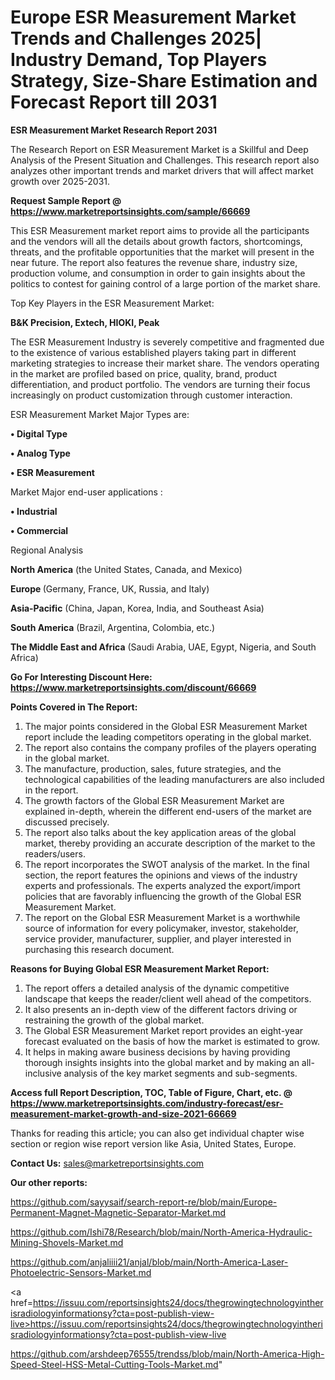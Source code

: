 # Europe ESR Measurement Market Trends and Challenges 2025| Industry Demand, Top Players Strategy, Size-Share Estimation and Forecast Report till 2031

<strong>ESR Measurement Market Research Report 2031</strong>

The Research Report on ESR Measurement Market is a Skillful and Deep Analysis of the Present Situation and Challenges. This research report also analyzes other important trends and market drivers that will affect market growth over 2025-2031.

<strong>Request Sample Report @ <a href=https://www.marketreportsinsights.com/sample/66669>https://www.marketreportsinsights.com/sample/66669</a></strong>

This ESR Measurement market report aims to provide all the participants and the vendors will all the details about growth factors, shortcomings, threats, and the profitable opportunities that the market will present in the near future. The report also features the revenue share, industry size, production volume, and consumption in order to gain insights about the politics to contest for gaining control of a large portion of the market share.

Top Key Players in the ESR Measurement Market:

<strong>B&K Precision, Extech, HIOKI, Peak</strong>

The ESR Measurement Industry is severely competitive and fragmented due to the existence of various established players taking part in different marketing strategies to increase their market share. The vendors operating in the market are profiled based on price, quality, brand, product differentiation, and product portfolio. The vendors are turning their focus increasingly on product customization through customer interaction.

ESR Measurement Market Major Types are:

<strong>• Digital Type

• Analog Type

• ESR Measurement</strong>

Market Major end-user applications :

<strong>• Industrial

• Commercial</strong>

Regional Analysis

</u><strong><b>North America</b></strong> (the United States, Canada, and Mexico)

<strong><b>Europe </b></strong>(Germany, France, UK, Russia, and Italy)

<strong><b>Asia-Pacific</b></strong> (China, Japan, Korea, India, and Southeast Asia)

<strong><b>South America</b></strong> (Brazil, Argentina, Colombia, etc.)

<strong><b>The Middle East and Africa</b></strong> (Saudi Arabia, UAE, Egypt, Nigeria, and South Africa)

<strong>Go For Interesting Discount Here: <a href=https://www.marketreportsinsights.com/discount/66669>https://www.marketreportsinsights.com/discount/66669</a></strong>

<strong>Points Covered in The Report:</strong>
<ol>
  <li>The major points considered in the Global ESR Measurement Market report include the leading competitors operating in the global market.</li>
  <li>The report also contains the company profiles of the players operating in the global market.</li>
  <li>The manufacture, production, sales, future strategies, and the technological capabilities of the leading manufacturers are also included in the report.</li>
  <li>The growth factors of the Global ESR Measurement Market are explained in-depth, wherein the different end-users of the market are discussed precisely.</li>
  <li>The report also talks about the key application areas of the global market, thereby providing an accurate description of the market to the readers/users.</li>
  <li>The report incorporates the SWOT analysis of the market. In the final section, the report features the opinions and views of the industry experts and professionals. The experts analyzed the export/import policies that are favorably influencing the growth of the Global ESR Measurement Market.</li>
  <li>The report on the Global ESR Measurement Market is a worthwhile source of information for every policymaker, investor, stakeholder, service provider, manufacturer, supplier, and player interested in purchasing this research document.</li>
</ol>
<strong>Reasons for Buying Global ESR Measurement Market Report:</strong>

<ol>
  <li>The report offers a detailed analysis of the dynamic competitive landscape that keeps the reader/client well ahead of the competitors.</li>
  <li>It also presents an in-depth view of the different factors driving or restraining the growth of the global market.</li>
  <li>The Global ESR Measurement Market report provides an eight-year forecast evaluated on the basis of how the market is estimated to grow.</li>
  <li>It helps in making aware business decisions by having providing thorough insights insights into the global market and by making an all-inclusive analysis of the key market segments and sub-segments.</li>
</ol>
<strong>Access full Report Description, TOC, Table of Figure, Chart, etc. @ <a href=https://www.marketreportsinsights.com/industry-forecast/esr-measurement-market-growth-and-size-2021-66669>https://www.marketreportsinsights.com/industry-forecast/esr-measurement-market-growth-and-size-2021-66669</a></strong>


Thanks for reading this article; you can also get individual chapter wise section or region wise report version like Asia, United States, Europe.

<strong>Contact Us:</strong>
sales@marketreportsinsights.com

<strong>Our other reports:</strong>

<a href=https://github.com/sayysaif/search-report-re/blob/main/Europe-Permanent-Magnet-Magnetic-Separator-Market.md>https://github.com/sayysaif/search-report-re/blob/main/Europe-Permanent-Magnet-Magnetic-Separator-Market.md</a>

<a href=https://github.com/Ishi78/Research/blob/main/North-America-Hydraulic-Mining-Shovels-Market.md>https://github.com/Ishi78/Research/blob/main/North-America-Hydraulic-Mining-Shovels-Market.md</a>

<a href=https://github.com/anjaliiii21/anjal/blob/main/North-America-Laser-Photoelectric-Sensors-Market.md>https://github.com/anjaliiii21/anjal/blob/main/North-America-Laser-Photoelectric-Sensors-Market.md</a>

<a href=https://issuu.com/reportsinsights24/docs/thegrowingtechnologyintherisradiologyinformationsy?cta=post-publish-view-live>https://issuu.com/reportsinsights24/docs/thegrowingtechnologyintherisradiologyinformationsy?cta=post-publish-view-live</a>

<a href=https://github.com/arshdeep76555/trendss/blob/main/North-America-High-Speed-Steel-HSS-Metal-Cutting-Tools-Market.md>https://github.com/arshdeep76555/trendss/blob/main/North-America-High-Speed-Steel-HSS-Metal-Cutting-Tools-Market.md</a>"
